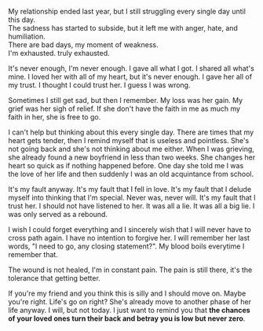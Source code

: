 My relationship ended last year, but I still struggling every single day until this day.<br/>
The sadness has started to subside, but it left me with anger, hate, and humiliation.<br/>
There are bad days, my moment of weakness.<br/>
I'm exhausted. truly exhausted.<br/>

It's never enough, I'm never enough. I gave all what I got. I shared all what's mine. I loved her with all of my heart, but it's never enough. I gave her all of my trust. I thought I could trust her. I guess I was wrong.<br/>

Sometimes I still get sad, but then I remember. My loss was her gain. My grief was her sigh of relief. If she don't have the faith in me as much my faith in her, she is free to go.<br/>

I can't help but thinking about this every single day. There are times that my heart gets tender, then I remind myself that is useless and pointless. She's not going back and she's not thinking about me either. When I was grieving, she already found a new boyfriend in less than two weeks. She changes her heart so quick as if nothing happened before. One day she told me I was the love of her life and then suddenly I was an old acquintance from school.<br/>

It's my fault anyway. It's my fault that I fell in love. It's my fault that I delude myself into thinking that I'm special. Never was, never will. It's my fault that I trust her. I should not have listened to her. It was all a lie. It was all a big lie. I was only served as a rebound.<br/>

I wish I could forget everything and I sincerely wish that I will never have to cross path again. I have no intention to forgive her. I will remember her last words, "I need to go, any closing statement?". My blood boils everytime I remember that.<br/>

The wound is not healed, I'm in constant pain. The pain is still there, it's the tolerance that getting better.<br/>

If you're my friend and you think this is silly and I should move on. Maybe you're right. Life's go on right? She's already move to another phase of her life anyway. I will, but not today. I just want to remind you that **the chances of your loved ones turn their back and betray you is low but never zero**.
